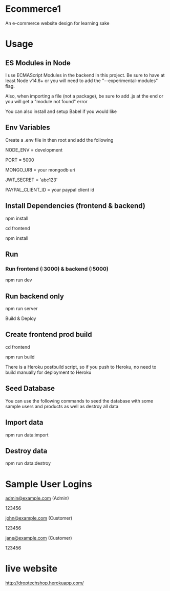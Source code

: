 # Ecommerce1
An e-commerce website design for learning sake


# Usage

## ES Modules in Node
I use ECMAScript Modules in the backend in this project. Be sure to have at least Node v14.6+ or you will need to add the "--experimental-modules" flag.

Also, when importing a file (not a package), be sure to add .js at the end or you will get a "module not found" error

You can also install and setup Babel if you would like

## Env Variables
Create a .env file in then root and add the following

NODE_ENV = development

PORT = 5000

MONGO_URI = your mongodb uri

JWT_SECRET = 'abc123'

PAYPAL_CLIENT_ID = your paypal client id


## Install Dependencies (frontend & backend)

npm install

cd frontend

npm install

## Run
### Run frontend (:3000) & backend (:5000)

npm run dev

## Run backend only
npm run server

Build & Deploy

## Create frontend prod build
cd frontend

npm run build

There is a Heroku postbuild script, so if you push to Heroku, no need to build manually for deployment to Heroku

## Seed Database
You can use the following commands to seed the database with some sample users and products as well as destroy all data

## Import data

npm run data:import

## Destroy data
npm run data:destroy

# Sample User Logins

admin@example.com (Admin)

123456

john@example.com (Customer)

123456

jane@example.com (Customer)

123456

# live website
http://droptechshop.herokuapp.com/
